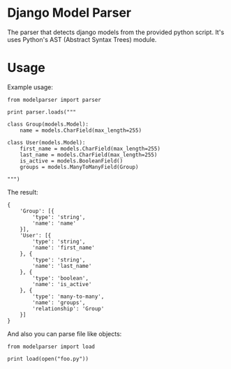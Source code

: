 Django Model Parser
===================

The parser that detects django models from the provided python script.
It's uses Python's AST (Abstract Syntax Trees) module.

Usage
=====

Example usage:

    from modelparser import parser

    print parser.loads("""

    class Group(models.Model):
        name = models.CharField(max_length=255)

    class User(models.Model):
        first_name = models.CharField(max_length=255)
        last_name = models.CharField(max_length=255)
        is_active = models.BooleanField()
        groups = models.ManyToManyField(Group)

    """)

The result:

    {
        'Group': [{
            'type': 'string',
            'name': 'name'
        }],
        'User': [{
            'type': 'string',
            'name': 'first_name'
        }, {
            'type': 'string',
            'name': 'last_name'
        }, {
            'type': 'boolean',
            'name': 'is_active'
        }, {
            'type': 'many-to-many',
            'name': 'groups',
            'relationship': 'Group'
        }]
    }

And also you can parse file like objects:

    from modelparser import load

    print load(open("foo.py"))






